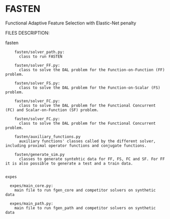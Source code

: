 # FASTEN
Functional Adaptive Feature Selection with Elastic-Net penalty


FILES DESCRIPTION:
    
fasten 

        fasten/solver_path.py:
          class to run FASTEN

        fasten/solver_FF.py:
          class to solve the DAL problem for the Function-on-Function (FF) problem. 

        fasten/solver_FS.py:
          class to solve the DAL problem for the Function-on-Scalar (FS) problem. 

        fasten/solver_FC.py:
          class to solve the DAL problem for the Functional Concurrent (FC) and Scalar-on-Function (SF) problem. 

        fasten/solver_FC.py:
          class to solve the DAL problem for the Functional Concurrent problem. 

        fasten/auxiliary_functions.py
          auxiliary functions' classes called by the different solver, including proximal operator functions and conjugate functions.

        fasten/generate_sim.py
          classes to generate syntehtic data for FF, FS, FC and SF. For FF it is also possible to generate a test and a train data. 
      
      
    expes 
    
      expes/main_core.py:
        main file to run fgen_core and competitor solvers on synthetic data 

      expes/main_path.py:
        main file to run fgen_path and competitor solvers on synthetic data 
